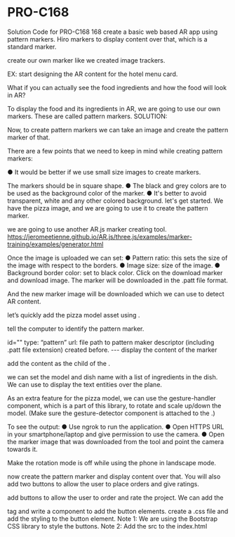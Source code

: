 # PRO-C168
Solution Code for PRO-C168
168
create a basic web based AR app using pattern markers.
Hiro markers to display content over that, which is a standard marker.

create our own marker like we created image trackers.

EX: start designing the AR content for the hotel menu card.

What if you can actually see the food ingredients and how the food will look in AR?

To display the food and its ingredients in AR, we are going to use our own markers. These are called pattern markers.
SOLUTION:

Now, to create pattern markers we can take an image and create the pattern marker of that.

There are a few points that we need to keep in mind while creating pattern markers:

● It would be better if we use small size images to create markers.

The markers should be in square shape. ● The black and grey colors are to be used as the background color of the marker. ● It's better to avoid transparent, white and any other colored background.
let's get started. We have the pizza image, and we are going to use it to create the pattern marker.

we are going to use another AR.js marker creating tool. https://jeromeetienne.github.io/AR.js/three.js/examples/marker-training/examples/generator.html

Once the image is uploaded we can set: ● Pattern ratio: this sets the size of the image with respect to the borders. ● Image size: size of the image. ● Background border color: set to black color. Click on the download marker and download image. The marker will be downloaded in the .patt file format.

And the new marker image will be downloaded which we can use to detect AR content.

let’s quickly add the pizza model asset using .

</a-assets>
tell the computer to identify the pattern marker.

id=""
type: “pattern” url: file path to pattern maker descriptor (including .patt file extension) created before. ---
display the content of the marker

add the content as the child of the .

we can set the model and dish name with a list of ingredients in the dish. We can use to display the text entities over the plane.

As an extra feature for the pizza model, we can use the gesture-handler component, which is a part of this library, to rotate and scale up/down the model. (Make sure the gesture-detector component is attached to the .)

To see the output: ● Use ngrok to run the application. ● Open HTTPS URL in your smartphone/laptop and give permission to use the camera. ● Open the marker image that was downloaded from the tool and point the camera towards it.

Make the rotation mode is off while using the phone in landscape mode.

now create the pattern marker and display content over that. You will also add two buttons to allow the user to place orders and give ratings.

add buttons to allow the user to order and rate the project. We can add the

tag and write a component to add the button elements.
create a .css file and add the styling to the button element. Note 1: We are using the Bootstrap CSS library to style the buttons. Note 2: Add the src to the index.html
